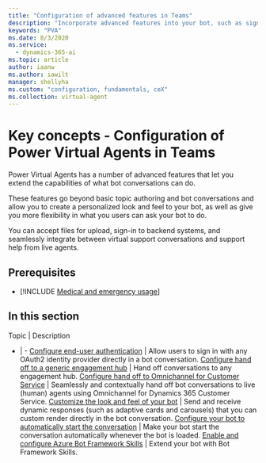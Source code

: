 ```yaml
---
title: "Configuration of advanced features in Teams"
description: "Incorporate advanced features into your bot, such as sign-in, live agent transfer, custom appearances, dynamic cards, and file uploads."
keywords: "PVA"
ms.date: 8/3/2020
ms.service:
  - dynamics-365-ai
ms.topic: article
author: iaanw
ms.author: iawilt
manager: shellyha
ms.custom: "configuration, fundamentals, ceX"
ms.collection: virtual-agent
---
```


# Key concepts - Configuration of Power Virtual Agents in Teams

Power Virtual Agents has a number of advanced features that let you extend the capabilities of what bot conversations can do.

These features go beyond basic topic authoring and bot conversations and allow you to create a personalized look and feel to your bot, as well as give you more flexibility in what you users can ask your bot to do. 

You can accept files for upload, sign-in to backend systems, and seamlessly integrate between virtual support conversations and support help from live agents.


## Prerequisites

- [!INCLUDE [Medical and emergency usage](includes/pva-usage-limitations-teams.md)]



## In this section

Topic | Description
- | -
[Configure end-user authentication](configuration-end-user-authentication-teams.md) | Allow users to sign in with any OAuth2 identity provider directly in a bot conversation.
[Configure hand off to a generic engagement hub](configure-generic-handoff-teams.md) | Hand off conversations to any engagement hub.
[Configure hand off to Omnichannel for Customer Service](configuration-hand-off-omnichannel-teams.md) | Seamlessly and contextually hand off bot conversations to live (human) agents using Omnichannel for Dynamics 365 Customer Service.
[Customize the look and feel of your bot](customize-default-canvas-teams.md) | Send and receive dynamic responses (such as adaptive cards and carousels) that you can custom render directly in the bot conversation.
[Configure your bot to automatically start the conversation](configure-bot-greeting-teams.md) | Make your bot start the conversation automatically whenever the bot is loaded.
[Enable and configure Azure Bot Framework Skills](configuration-add-skills-teams.md) | Extend your bot with Bot Framework Skills.
